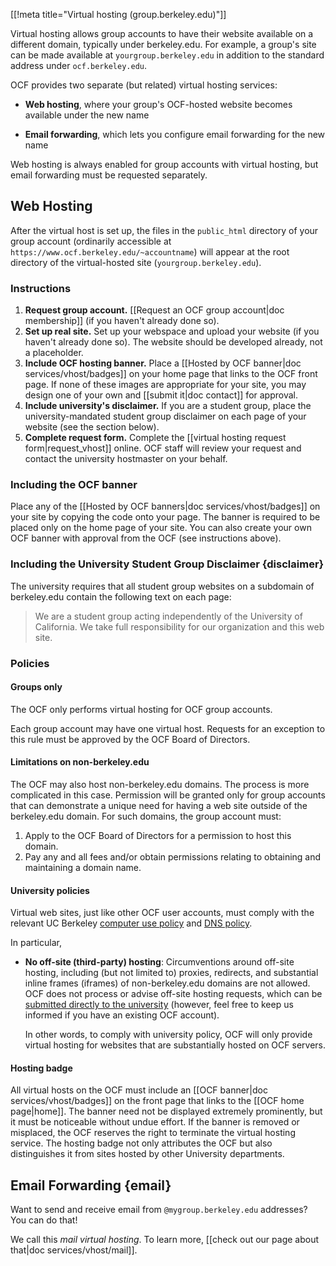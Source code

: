 [[!meta title="Virtual hosting (group.berkeley.edu)"]]


Virtual hosting allows group accounts to have their website available on a
different domain, typically under berkeley.edu. For example, a group's site can
be made available at `yourgroup.berkeley.edu` in addition to the standard
address under `ocf.berkeley.edu`.

OCF provides two separate (but related) virtual hosting services:

* **Web hosting**, where your group's OCF-hosted website becomes available
  under the new name

* **Email forwarding**, which lets you configure email forwarding for the new
  name

Web hosting is always enabled for group accounts with virtual hosting, but
email forwarding must be requested separately.

## Web Hosting

After the virtual host is set up, the files in the `public_html` directory of
your group account (ordinarily accessible at
`https://www.ocf.berkeley.edu/~accountname`) will appear at the root directory
of the virtual-hosted site (`yourgroup.berkeley.edu`).

### Instructions

1.   **Request group account.** [[Request an OCF group account|doc membership]]
     (if you haven't already done so).
2.   **Set up real site.** Set up your webspace and upload your website (if you
     haven't already done so). The website should be developed already, not a
     placeholder.
3.   **Include OCF hosting banner.** Place a [[Hosted by OCF banner|doc
     services/vhost/badges]] on your home page that links to the OCF front
     page. If none of these images are appropriate for your site, you may
     design one of your own and [[submit it|doc contact]] for approval.
4.   **Include university's disclaimer.** If you are a student group, place the
     university-mandated student group disclaimer on each page of your website
     (see the section below).
5.   **Complete request form.** Complete the [[virtual hosting request
     form|request_vhost]] online. OCF staff will review your request and
     contact the university hostmaster on your behalf.

### Including the OCF banner

Place any of the [[Hosted by OCF banners|doc services/vhost/badges]] on your
site by copying the code onto your page. The banner is required to be placed
only on the home page of your site. You can also create your own OCF banner
with approval from the OCF (see instructions above).

### Including the University Student Group Disclaimer    {disclaimer}

The university requires that all student group websites on a subdomain of
berkeley.edu contain the following text on each page:

> We are a student group acting independently of the University of California.
> We take full responsibility for our organization and this web site.

### Policies

#### Groups only

The OCF only performs virtual hosting for OCF group accounts.

Each group account may have one virtual host. Requests for an exception to this
rule must be approved by the OCF Board of Directors.

#### Limitations on non-berkeley.edu

The OCF may also host non-berkeley.edu domains. The process is more complicated
in this case. Permission will be granted only for group accounts that can
demonstrate a unique need for having a web site outside of the berkeley.edu
domain. For such domains, the group account must:

 1.   Apply to the OCF Board of Directors for a permission to host this domain.
 2.   Pay any and all fees and/or obtain permissions relating to obtaining and
      maintaining a domain name.

#### University policies

Virtual web sites, just like other OCF user accounts, must comply with the
relevant UC Berkeley [computer use
policy](https://security.berkeley.edu/policy/usepolicy.html) and [DNS
policy](https://security.berkeley.edu/policy/dns).

In particular,

* **No off-site (third-party) hosting**: Circumventions around off-site
  hosting, including (but not limited to) proxies, redirects, and substantial
  inline frames (iframes) of non-berkeley.edu domains are not allowed. OCF does
  not process or advise off-site hosting requests, which can be [submitted
  directly to the university](https://offsitehosting.berkeley.edu/) (however,
  feel free to keep us informed if you have an existing OCF account).

  In other words, to comply with university policy, OCF will only provide
  virtual hosting for websites that are substantially hosted on OCF servers.

#### Hosting badge

All virtual hosts on the OCF must include an [[OCF banner|doc
services/vhost/badges]] on the front page that links to the [[OCF home
page|home]]. The banner need not be displayed extremely prominently, but it
must be noticeable without undue effort. If the banner is removed or misplaced,
the OCF reserves the right to terminate the virtual hosting service. The
hosting badge not only attributes the OCF but also distinguishes it from sites
hosted by other University departments.

## Email Forwarding    {email}

Want to send and receive email from `@mygroup.berkeley.edu` addresses? You can
do that!

We call this *mail virtual hosting*. To learn more, [[check out our page about
that|doc services/vhost/mail]].
